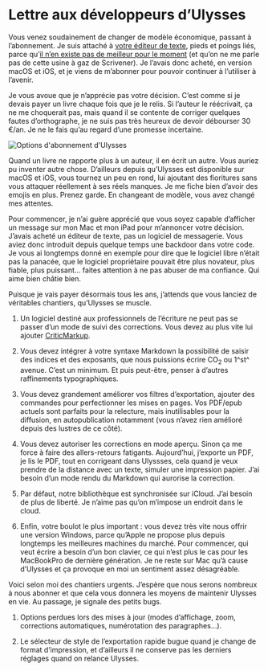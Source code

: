# Lettre aux développeurs d’Ulysses

Vous venez soudainement de changer de modèle économique, passant à l’abonnement. Je suis attaché à [votre éditeur de texte](https://ulyssesapp.com), pieds et poings liés, parce qu’[il n’en existe pas de meilleur pour le moment](https://tcrouzet.com/2016/10/19/les-outils-de-lecrivain/) (et qu’on ne me parle pas de cette usine à gaz de Scrivener). Je l’avais donc acheté, en version macOS et iOS, et je viens de m’abonner pour pouvoir continuer à l’utiliser à l’avenir.<span id="more-45708"></span>

Je vous avoue que je n’apprécie pas votre décision. C’est comme si je devais payer un livre chaque fois que je le relis. Si l’auteur le réécrivait, ça ne me choquerait pas, mais quand il se contente de corriger quelques fautes d’orthographe, je ne suis pas très heureux de devoir débourser 30 €/an. Je ne le fais qu’au regard d’une promesse incertaine.

![Options d'abonnement d'Ulysses](https://tcrouzet.com/images_tc/2017/08/abo-ulysses.jpg)

Quand un livre ne rapporte plus à un auteur, il en écrit un autre. Vous auriez pu inventer autre chose. D’ailleurs depuis qu’Ulysses est disponible sur macOS et iOS, vous tournez un peu en rond, lui ajoutant des fioritures sans vous attaquer réellement à ses réels manques. Je me fiche bien d’avoir des emojis en plus. Prenez garde. En changeant de modèle, vous avez changé mes attentes.

Pour commencer, je n’ai guère apprécié que vous soyez capable d’afficher un message sur mon Mac et mon iPad pour m’annoncer votre décision. J’avais acheté un éditeur de texte, pas un logiciel de messagerie. Vous aviez donc introduit depuis quelque temps une backdoor dans votre code. Je vous ai longtemps donné en exemple pour dire que le logiciel libre n’était pas la panacée, que le logiciel propriétaire pouvait être plus novateur, plus fiable, plus puissant… faites attention à ne pas abuser de ma confiance. Qui aime bien châtie bien.

Puisque je vais payer désormais tous les ans, j’attends que vous lanciez de véritables chantiers, qu’Ulysses se muscle.

1. Un logiciel destiné aux professionnels de l’écriture ne peut pas se passer d’un mode de suivi des corrections. Vous devez au plus vite lui ajouter [CriticMarkup](http://criticmarkup.com/).

2. Vous devez intégrer à votre syntaxe Markdown la possibilité de saisir des indices et des exposants, que nous puissions écrire CO<sub>2</sub> ou 1^st^ avenue. C’est un minimum. Et puis peut-être, penser à d’autres raffinements typographiques.

3. Vous devez grandement améliorer vos filtres d’exportation, ajouter des commandes pour perfectionner les mises en pages. Vos PDF/epub actuels sont parfaits pour la relecture, mais inutilisables pour la diffusion, en autopublication notamment (vous n’avez rien amélioré depuis des lustres de ce côté).

4. Vous devez autoriser les corrections en mode aperçu. Sinon ça me force à faire des allers-retours fatigants. Aujourd’hui, j’exporte un PDF, je lis le PDF, tout en corrigeant dans Ulyssses, cela quand je veux prendre de la distance avec un texte, simuler une impression papier. J’ai besoin d’un mode rendu du Markdown qui aurorise la correction.

5. Par défaut, notre bibliothèque est synchronisée sur iCloud. J’ai besoin de plus de liberté. Je n’aime pas qu’on m’impose un endroit dans le cloud.

6. Enfin, votre boulot le plus important : vous devez très vite nous offrir une version Windows, parce qu’Apple ne propose plus depuis longtemps les meilleures machines du marché. Pour commencer, qui veut écrire a besoin d’un bon clavier, ce qui n’est plus le cas pour les MacBookPro de dernière génération. Je ne reste sur Mac qu’à cause d’Ulysses et ça provoque en moi un sentiment assez désagréable.

Voici selon moi des chantiers urgents. J’espère que nous serons nombreux à nous abonner et que cela vous donnera les moyens de maintenir Ulysses en vie. Au passage, je signale des petits bugs.

1. Options perdues lors des mises à jour (modes d’affichage, zoom, corrections automatiques, numérotation des paragraphes…).

2. Le sélecteur de style de l’exportation rapide bugue quand je change de format d’impression, et d’ailleurs il ne conserve pas les derniers réglages quand on relance Ulysses.